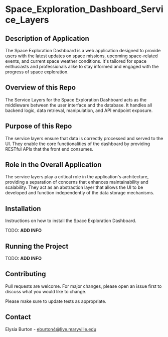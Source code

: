 # Space_Exploration_Dashboard_Service_Layers

## Description of Application
The Space Exploration Dashboard is a web application designed to provide users with the latest updates on space missions, upcoming space-related events, and current space weather conditions. It's tailored for space enthusiasts and professionals alike to stay informed and engaged with the progress of space exploration.

## Overview of this Repo
The Service Layers for the Space Exploration Dashboard acts as the middleware between the user interface and the database. It handles all backend logic, data retrieval, manipulation, and API endpoint exposure.

## Purpose of this Repo
The service layers ensure that data is correctly processed and served to the UI. They enable the core functionalities of the dashboard by providing RESTful APIs that the front end consumes.

## Role in the Overall Application 

The service layers play a critical role in the application's architecture, providing a separation of concerns that enhances maintainability and scalability. They act as an abstraction layer that allows the UI to be developed and function independently of the data storage mechanisms.

## Installation

Instructions on how to install the Space Exploration Dashboard.

TODO: **ADD INFO**

## Running the Project

TODO: **ADD INFO**

## Contributing

Pull requests are welcome. For major changes, please open an issue first
to discuss what you would like to change.

Please make sure to update tests as appropriate.

## Contact
Elysia Burton - [eburton4@live.maryville.edu](mailto:eburton4@live.maryville.edu)
